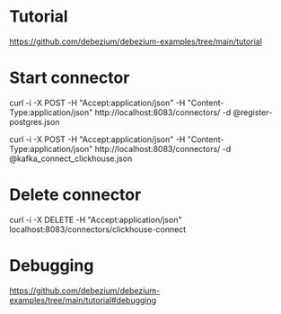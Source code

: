 # Tutorial
https://github.com/debezium/debezium-examples/tree/main/tutorial

# Start connector
curl -i -X POST -H "Accept:application/json" -H  "Content-Type:application/json" http://localhost:8083/connectors/ -d @register-postgres.json

curl -i -X POST -H "Accept:application/json" -H  "Content-Type:application/json" http://localhost:8083/connectors/ -d @kafka_connect_clickhouse.json

# Delete connector
curl -i -X DELETE -H "Accept:application/json" localhost:8083/connectors/clickhouse-connect

# Debugging
https://github.com/debezium/debezium-examples/tree/main/tutorial#debugging
